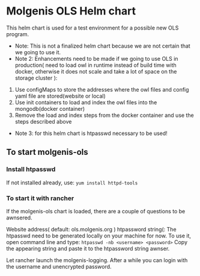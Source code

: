 # Molgenis OLS Helm chart

This helm chart is used for a test environment for a possible new OLS program.

* Note: This is not a finalized helm chart because we are not certain that we going to use it.
* Note 2: 
Enhancements need to be made if we going to use OLS in production( need to load owl in runtime instead of build time with docker, otherwise it does not scale and take a lot of space on the storage cluster ):
1. Use configMaps to store the addresses where the owl files and config yaml file are stored(website or local)
2. Use init containers to load and index the owl files into the mongodb(docker container)
3. Remove the load and index steps from the docker container and use the steps described above

* Note 3: for this helm chart is htpasswd necessary to be used!

## To start molgenis-ols
### Install htpasswd
If not installed already, use:
```yum install httpd-tools```

### To start it with rancher
If the molgenis-ols chart is loaded, there are a couple of questions to be awnsered.

Website address( default: ols.molgenis.org )
htpassword string(<username>:<password hash>
The htpasswd need to be generated locally on your machine for now. To use it, open command line and type:
```htpasswd -nb <username> <password>```
Copy the appearing string and paste it to the htpassword string awnser.

Let rancher launch the molgenis-logging. After a while you can login with the username and unencrypted password.